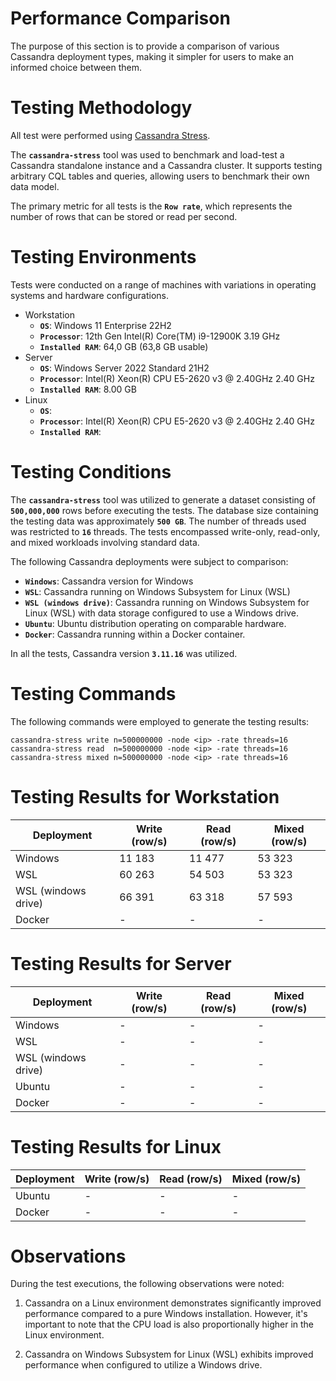 # Performance Comparison

The purpose of this section is to provide a comparison of various Cassandra deployment types, making it simpler for users to make an informed choice between them.

# Testing Methodology

All test were performed using [Cassandra Stress](https://cassandra.apache.org/doc/stable/cassandra/tools/cassandra_stress.html).

The **`cassandra-stress`** tool was used to benchmark and load-test a Cassandra standalone instance and a Cassandra cluster. It supports testing arbitrary CQL tables and queries, allowing users to benchmark their own data model.

The primary metric for all tests is the **`Row rate`**, which represents the number of rows that can be stored or read per second.

# Testing Environments

Tests were conducted on a range of machines with variations in operating systems and hardware configurations.

* Workstation
    - **`OS`**: Windows 11 Enterprise 22H2
    - **`Processor`**: 12th Gen Intel(R) Core(TM) i9-12900K   3.19 GHz
    - **`Installed RAM`**: 64,0 GB (63,8 GB usable)
* Server
    - **`OS`**: Windows Server 2022 Standard 21H2
    - **`Processor`**: Intel(R) Xeon(R) CPU E5-2620 v3 @ 2.40GHz   2.40 GHz
    - **`Installed RAM`**: 8.00 GB
* Linux
    - **`OS`**:
    - **`Processor`**: Intel(R) Xeon(R) CPU E5-2620 v3 @ 2.40GHz   2.40 GHz
    - **`Installed RAM`**:

# Testing Conditions

The **`cassandra-stress`** tool was utilized to generate a dataset consisting of **`500,000,000`** rows before executing the tests. The database size containing the testing data was approximately **`500 GB`**. The number of threads used was restricted to **`16`** threads. The tests encompassed write-only, read-only, and mixed workloads involving standard data.

The following Cassandra deployments were subject to comparison:

* **`Windows`**: Cassandra version for Windows
* **`WSL`**: Cassandra running on Windows Subsystem for Linux (WSL)
* **`WSL (windows drive)`**: Cassandra running on Windows Subsystem for Linux (WSL) with data storage configured to use a Windows drive.
* **`Ubuntu`**: Ubuntu distribution operating on comparable hardware.
* **`Docker`**: Cassandra running within a Docker container.

In all the tests, Cassandra version **`3.11.16`** was utilized.

# Testing Commands

The following commands were employed to generate the testing results:

```shell
cassandra-stress write n=500000000 -node <ip> -rate threads=16
cassandra-stress read  n=500000000 -node <ip> -rate threads=16
cassandra-stress mixed n=500000000 -node <ip> -rate threads=16
```

# Testing Results for Workstation

| Deployment          | Write (row/s) | Read (row/s) | Mixed (row/s) |
| ------------------- | ------------- | ------------ | ------------- |
| Windows             | 11 183        | 11 477       | 53 323        |
| WSL                 | 60 263        | 54 503       | 53 323        |
| WSL (windows drive) | 66 391        | 63 318       | 57 593        |
| Docker              | -             | -            | -             |

# Testing Results for Server

| Deployment          | Write (row/s) | Read (row/s) | Mixed (row/s) |
| ------------------- | ------------- | ------------ | ------------- |
| Windows             | -             | -            | -             |
| WSL                 | -             | -            | -             |
| WSL (windows drive) | -             | -            | -             |
| Ubuntu              | -             | -            | -             |
| Docker              | -             | -            | -             |

# Testing Results for Linux

| Deployment          | Write (row/s) | Read (row/s) | Mixed (row/s) |
| ------------------- | ------------- | ------------ | ------------- |
| Ubuntu              | -             | -            | -             |
| Docker              | -             | -            | -             |

# Observations

During the test executions, the following observations were noted:

1. Cassandra on a Linux environment demonstrates significantly improved performance compared to a pure Windows installation. However, it's important to note that the CPU load is also proportionally higher in the Linux environment.

2. Cassandra on Windows Subsystem for Linux (WSL) exhibits improved performance when configured to utilize a Windows drive.